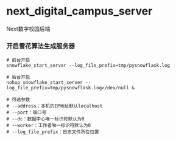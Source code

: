# next_digital_campus_server
Next数字校园后端

### 开启雪花算法生成服务器
```shell
# 前台开启
snowflake_start_server --log_file_prefix=tmp/pysnowflask.log

# 后台开启
nohup snowflake_start_server --log_file_prefix=tmp/pysnowflask.log>/dev/null &

# 可选参数
# --address：本机的IP地址默认localhost
# --port：端口号
# --dc：数据中心唯一标识符默认为0
# --worker：工作者唯一标识符默认为0
# --log_file_prefix：日志文件所在位置
```
